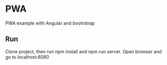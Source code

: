 # PWA
PWA example with Angular and bootrstrap

## Run
Clone project, then run npm install and npm run server.
Open browser and go to localhost:8080
